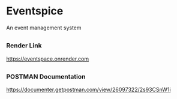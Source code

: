 # Eventspice
An event management system

## 
### Render Link
https://eventspace.onrender.com

##
### POSTMAN Documentation 
https://documenter.getpostman.com/view/26097322/2s93CSnW1i 
